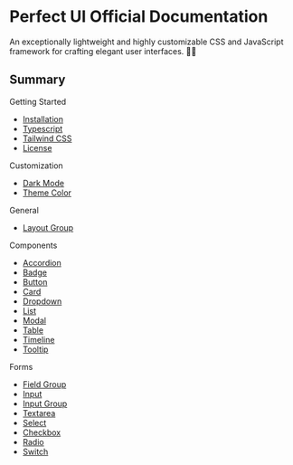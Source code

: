 # Perfect UI Official Documentation

An exceptionally lightweight and highly customizable CSS and JavaScript framework for crafting elegant user interfaces. 🎨💡

## Summary

Getting Started

- [Installation](https://github.com/chrissgon/perfectui/blob/main/docs/installation.md)
- [Typescript](https://github.com/chrissgon/perfectui/blob/main/docs/typescript.md)
- [Tailwind CSS](https://github.com/chrissgon/perfectui/blob/main/docs/tailwindcss.md)
- [License](https://github.com/chrissgon/perfectui/blob/main/docs/license.md)

Customization

- [Dark Mode](https://github.com/chrissgon/perfectui/blob/main/docs/darkmode.md)
- [Theme Color](https://github.com/chrissgon/perfectui/blob/main/docs/theme-color.md)

General

- [Layout Group](https://github.com/chrissgon/perfectui/blob/main/docs/layout-group.md)

Components

- [Accordion](https://github.com/chrissgon/perfectui/blob/main/docs/accordion.md)
- [Badge](https://github.com/chrissgon/perfectui/blob/main/docs/badge.md)
- [Button](https://github.com/chrissgon/perfectui/blob/main/docs/button.md)
- [Card](https://github.com/chrissgon/perfectui/blob/main/docs/card.md)
- [Dropdown](https://github.com/chrissgon/perfectui/blob/main/docs/dropdown.md)
- [List](https://github.com/chrissgon/perfectui/blob/main/docs/list.md)
- [Modal](https://github.com/chrissgon/perfectui/blob/main/docs/modal.md)
- [Table](https://github.com/chrissgon/perfectui/blob/main/docs/table.md)
- [Timeline](https://github.com/chrissgon/perfectui/blob/main/docs/timeline.md)
- [Tooltip](https://github.com/chrissgon/perfectui/blob/main/docs/tooltip.md)

Forms

- [Field Group](https://github.com/chrissgon/perfectui/blob/main/docs/field-group.md)
- [Input](https://github.com/chrissgon/perfectui/blob/main/docs/input.md)
- [Input Group](https://github.com/chrissgon/perfectui/blob/main/docs/input-group.md)
- [Textarea](https://github.com/chrissgon/perfectui/blob/main/docs/textarea.md)
- [Select](https://github.com/chrissgon/perfectui/blob/main/docs/select.md)
- [Checkbox](https://github.com/chrissgon/perfectui/blob/main/docs/checkbox.md)
- [Radio](https://github.com/chrissgon/perfectui/blob/main/docs/radio.md)
- [Switch](https://github.com/chrissgon/perfectui/blob/main/docs/switch.md)
